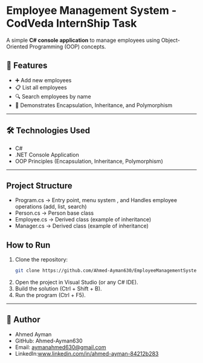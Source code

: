 # Employee Management System - CodVeda InternShip Task

A simple **C# console application** to manage employees using Object-Oriented Programming (OOP) concepts.

## 🚀 Features
- ➕ Add new employees  
- 📋 List all employees  
- 🔍 Search employees by name 
- 🧩 Demonstrates Encapsulation, Inheritance, and Polymorphism

---

## 🛠️ Technologies Used
- C#
- .NET Console Application
- OOP Principles (Encapsulation, Inheritance, Polymorphism)

---

## Project Structure
- Program.cs → Entry point, menu system , and Handles employee operations (add, list, search)
- Person.cs → Person base class
- Employee.cs → Derived class (example of inheritance)
- Manager.cs → Derived class (example of inheritance)

## How to Run
1. Clone the repository:
   ```bash
   git clone https://github.com/Ahmed-Ayman630/EmployeeManagementSystem.git
   
2. Open the project in Visual Studio (or any C# IDE).
3. Build the solution (Ctrl + Shift + B).
4. Run the program (Ctrl + F5).

---

## 👤 Author
- Ahmed Ayman
- GitHub: Ahmed-Ayman630
- Email: aymanahmed630@gmail.com
- LinkedIn:www.linkedin.com/in/ahmed-ayman-84212b283
